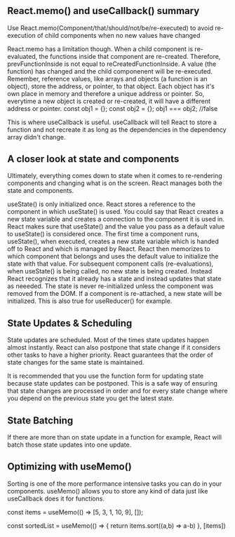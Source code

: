#

## React.memo() and useCallback() summary

Use React.memo(Component/that/should/not/be/re-executed) to avoid re-execution of child components
when no new values have changed

React.memo has a limitation though. When a child component is re-evaluated, the functions inside
that component are re-created. Therefore, prevFunctionInside is not equal to reCreatedFunctionInside. A value (the function)
has changed and the child componenent will be re-executed.
Remember, reference values, like arrays and objects (a function is an object), store the address, or pointer, to that object.
Each object has it's own place in memory and therefore a unique address or pointer.
So, everytime a new object is created or re-created, it will have a different address or pointer.
const obj1 = {};
const obj2 = {};
obj1 === obj2; //false

This is where useCallback is useful.
useCallback will tell React to store a function and not recreate it as long as the dependencies in the
dependency array didn't change.

## A closer look at state and components

Ultimately, everything comes down to state when it comes to re-rendering components and changing what is on the screen.
React manages both the state and components.

useState() is only initialized once. React stores a reference to the component in which useState() is used.
You could say that React creates a new state variable and creates a connection to the component it is used in.
React makes sure that useState() and the value you pass as a default value to useState() is considered once.
The first time a component runs, useState(), when executed, creates a new state variable which is handed off to React
and which is managed by React. React then memorizes to which component that belongs and uses the default value to initialize
the state with that value. For subsequent component calls (re-evaluations), when useState() is being called, no new state
is being created. Instead React recognizes that it already has a state and instead updates that state as neeeded.
The state is never re-initialized unless the component was removed from the DOM. If a component is re-attached, a new state
will be initialized. This is also true for useReducer() for example.

## State Updates & Scheduling

State updates are scheduled.
Most of the times state updates happen almost instantly.
React can also postpone that state change if it considers other tasks to have a higher priority.
React guarantees that the order of state changes for the same state is maintained.

It is recommended that you use the function form for updating state because state updates can be postponed.
This is a safe way of ensuring that state changes are processed in order and for every state change where you depend on
the previous state you get the latest state.

## State Batching

If there are more than on state update in a function for example, React will batch those state updates into one update.

## Optimizing with useMemo()

Sorting is one of the more performance intensive tasks you can do in your components.
useMemo() allows you to store any kind of data just like useCallback does it for functions.

const items = useMemo(() => [5, 3, 1, 10, 9], []);

const sortedList = useMemo(() => {
return items.sort((a,b) => a-b)
}, [items])
